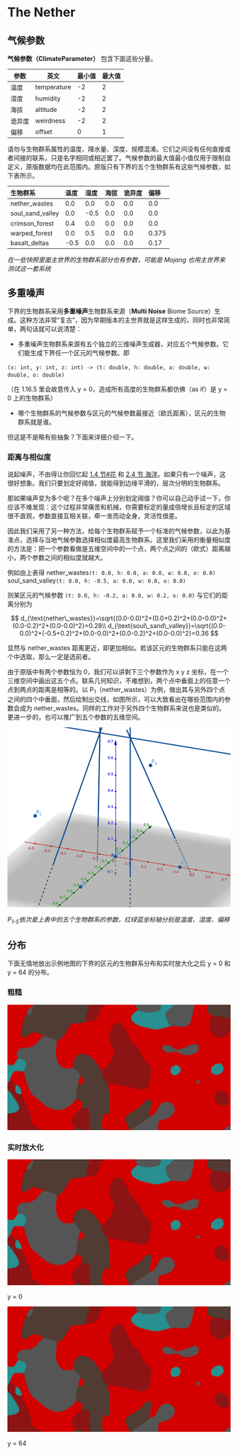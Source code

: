 # The Nether

## 气候参数

**气候参数（ClimateParameter）** 包含下面这些分量。

| 参数   | 英文        | 最小值 | 最大值 |
| ------ | ----------- | ------ | ------ |
| 温度   | temperature | -2     | 2      |
| 湿度   | humidity    | -2     | 2      |
| 海拔   | altitude    | -2     | 2      |
| 诡异度 | weirdness   | -2     | 2      |
| 偏移   | offset      | 0      | 1      |

请勿与生物群系属性的温度、降水量、深度、规模混淆。它们之间没有任何直接或者间接的联系，只是名字相同或相近罢了。气候参数的最大值最小值仅用于限制自定义，原版数据均在此范围内。原版只有下界的五个生物群系有这些气候参数，如下表所示。

| 生物群系           | 温度 | 湿度 | 海拔 | 诡异度 | 偏移  |
| :----------------- | :--- | :--- | :--- | :----- | :---- |
| nether\_wastes     | 0.0  | 0.0  | 0.0  | 0.0    | 0.0   |
| soul\_sand\_valley | 0.0  | -0.5 | 0.0  | 0.0    | 0.0   |
| crimson\_forest    | 0.4  | 0.0  | 0.0  | 0.0    | 0.0   |
| warped\_forest     | 0.0  | 0.5  | 0.0  | 0.0    | 0.375 |
| basalt\_deltas     | -0.5 | 0.0  | 0.0  | 0.0    | 0.17  |

_在一些快照里面主世界的生物群系部分也有参数，可能是 Mojang 也用主世界来测试这一套系统_

## 多重噪声

下界的生物群系采用**多重噪声**生物群系来源（**Multi Noise** Biome Source）生成。这种方法非常“复古”，因为早期版本的主世界就是这样生成的，同时也非常简单，两句话就可以说清楚：

- 多重噪声生物群系来源有五个独立的三维噪声生成器，对应五个气候参数。它们能生成下界任一个区元的气候参数。即

`(x: int, y: int, z: int) -> (t: double, h: double, a: double, w: double, o: double)`

（在 1.16.5 里会故意传入 y = 0，造成所有高度的生物群系都仿佛（as if）是 y = 0 上的生物群系）

- 哪个生物群系的气候参数与区元的气候参数最接近（欧氏距离），区元的生物群系就是谁。

但这是不是略有些抽象？下面来详细介绍一下。

### 距离与相似度

说起噪声，不由得让你回忆起 [1.4 节#花](../1-introduction/1.4-properties-of-biome.md#花) 和 [2.4 节 海洋](../2-the-overworld/2.4-ocean-layer.md)。如果只有一个噪声，这很好想象。我们只要划定好阈值，就能得到边缘平滑的，层次分明的生物群系。

那如果噪声变为多个呢？在多个噪声上分别划定阈值？你可以自己动手试一下，你应该不难发现：这个过程非常痛苦和机械，你需要标定的量成倍增长且标定的区域很不直观，参数直接互相关联，牵一发而动全身，灵活性很差。

因此我们采用了另一种方法，给每个生物群系赋予一个标准的气候参数，以此为基准点，选择与当地气候参数选择相似度最高生物群系。这里我们采用的衡量相似度的方法是：把一个参数看做是五维空间中的一个点，两个点之间的（欧式）距离越小，两个参数之间的相似度就越大。

例如由上表得 nether_wastes`(t: 0.0, h: 0.0, a: 0.0, w: 0.0, o: 0.0)` soul\_sand\_valley`(t: 0.0, h: -0.5, a: 0.0, w: 0.0, o: 0.0)`

则某区元的气候参数 `(t: 0.0, h: -0.2, a: 0.0, w: 0.2, o: 0.0)` 与它们的距离分别为

$$
d_{\text{nether\_wastes}}=\sqrt{(0.0-0.0)^2+(0.0+0.2)^2+(0.0-0.0)^2+(0.0-0.2)^2+(0.0-0.0)^2}=0.28\\
d_{\text{soul\_sand\_valley}}=\sqrt{(0.0-0.0)^2+(-0.5+0.2)^2+(0.0-0.0)^2+(0.0-0.2)^2+(0.0-0.0)^2}=0.36
$$

显然与 nether_wastes 距离更近，即更加相似。若该区元的生物群系只能在这两个中选取，那么一定是选前者。

由于原版中有两个参数恒为 0，我们可以讲剩下三个参数作为 x y z 坐标，在一个三维空间中画出这五个点。联系几何知识，不难想到，两个点中垂面上的任意一个点到两点的距离是相等的。以 P<sub>1</sub>（nether_wastes）为例，做出其与另外四个点之间的四个中垂面，然后绘制出交线，如图所示，可以大致看出在哪些范围内的参数会成为 nether_wastes。同样的工作对于另外四个生物群系来说也是类似的。更进一步的，也可以推广到五个参数的五维空间。

![](../resources/nether.png)

_P<sub>1-5</sub>依次是上表中的五个生物群系的参数，红绿蓝坐标轴分别是温度、湿度、偏移_

## 分布

下面无情地放出示例地图的下界的区元的生物群系分布和实时放大化之后 y = 0 和 y = 64 的分布。

### 粗糙

![](../resources/the-nether/0.png)

### 实时放大化

![](../resources/the-nether/1.png)

y = 0

![](../resources/the-nether/2.png)

y = 64
